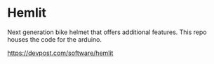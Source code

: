 # Hemlit
Next generation bike helmet that offers additional features. This repo houses the code for the arduino.

https://devpost.com/software/hemlit

